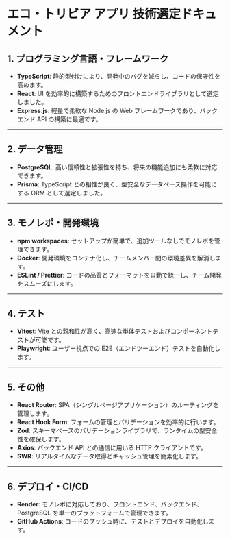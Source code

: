 # エコ・トリビア アプリ 技術選定ドキュメント

## 1. プログラミング言語・フレームワーク

- **TypeScript**: 静的型付けにより、開発中のバグを減らし、コードの保守性を高めます。
- **React**: UI を効率的に構築するためのフロントエンドライブラリとして選定しました。
- **Express.js**: 軽量で柔軟な Node.js の Web フレームワークであり、バックエンド API の構築に最適です。

---

## 2. データ管理

- **PostgreSQL**: 高い信頼性と拡張性を持ち、将来の機能追加にも柔軟に対応できます。
- **Prisma**: TypeScript との相性が良く、型安全なデータベース操作を可能にする ORM として選定しました。

---

## 3. モノレポ・開発環境

- **npm workspaces**: セットアップが簡単で、追加ツールなしでモノレポを管理できます。
- **Docker**: 開発環境をコンテナ化し、チームメンバー間の環境差異を解消します。
- **ESLint / Prettier**: コードの品質とフォーマットを自動で統一し、チーム開発をスムーズにします。

---

## 4. テスト

- **Vitest**: Vite との親和性が高く、高速な単体テストおよびコンポーネントテストが可能です。
- **Playwright**: ユーザー視点での E2E（エンドツーエンド）テストを自動化します。

---

## 5. その他

- **React Router**: SPA（シングルページアプリケーション）のルーティングを管理します。
- **React Hook Form**: フォームの管理とバリデーションを効率的に行います。
- **Zod**: スキーマベースのバリデーションライブラリで、ランタイムの型安全性を確保します。
- **Axios**: バックエンド API との通信に用いる HTTP クライアントです。
- **SWR**: リアルタイムなデータ取得とキャッシュ管理を簡素化します。

---

## 6. デプロイ・CI/CD

- **Render**: モノレポに対応しており、フロントエンド、バックエンド、PostgreSQL を単一のプラットフォームで管理できます。
- **GitHub Actions**: コードのプッシュ時に、テストとデプロイを自動化します。
